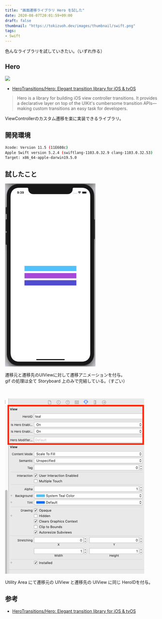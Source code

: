 ```yaml
---
title: "画面遷移ライブラリ Hero を試した"
date: 2020-08-07T20:01:59+09:00
draft: false
thumbnail: "https://tokizuoh.dev/images/thumbnail/swift.png"
tags:
- Swift
---
```

色んなライブラリを試していきたい。（いずれ作る）  
<!--more-->  
  
## Hero  
  
![](https://camo.githubusercontent.com/dff8b6dffa1dd8feac1646f287ad2a84672cdc1c/68747470733a2f2f63646e2e7261776769742e636f6d2f6c6b7a68616f2f4865726f2f343237643566322f5265736f75726365732f4865726f2e737667)
  
- [HeroTransitions/Hero: Elegant transition library for iOS & tvOS](https://github.com/HeroTransitions/Hero)  
  
> Hero is a library for building iOS view controller transitions. It provides a declarative layer on top of the UIKit's cumbersome transition APIs—making custom transitions an easy task for developers.  
  
ViewControllerのカスタム遷移を楽に実装できるライブラリ。  
  
## 開発環境  
  
```bash
Xcode: Version 11.5 (11E608c)  
Apple Swift version 5.2.4 (swiftlang-1103.0.32.9 clang-1103.0.32.53)
Target: x86_64-apple-darwin19.5.0
```
  
## 試したこと  
  
![](./1.gif)  
  
遷移元と遷移先のUIViewに対して遷移アニメーションを付与。  
gif の処理は全て Storyboard 上のみで完結している。（すごい）  
  
　
  
![](./2.png)  
  
Utility Area にて遷移元の UIView と遷移先の UIView に同じ HeroIDを付与。  
  
## 参考
  
- [HeroTransitions/Hero: Elegant transition library for iOS & tvOS](https://github.com/HeroTransitions/Hero)  